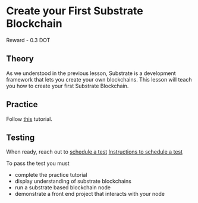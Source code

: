 # Create your First Substrate Blockchain

Reward - 0.3 DOT

## Theory

As we understood in the previous lesson, Substrate is a development framework that lets you create your own blockchains. This lesson will teach you how to create your first Substrate Blockchain.

## Practice

Follow [this](https://docs.substrate.io/tutorials/v3/create-your-first-substrate-chain/) tutorial.

## Testing

When ready, reach out to [schedule a test]()
[Instructions to schedule a test]()

To pass the test you must
- complete the practice tutorial
- display understanding of substrate blockchains
- run a substrate based blockchain node
- demonstrate a front end project that interacts with your node
